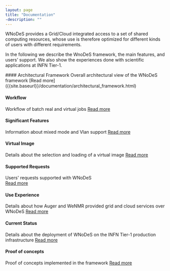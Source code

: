 ```yaml
---
layout: page
title: "Documentation"
-description: ""
---
```

WNoDeS provides a Grid/Cloud integrated access to a set of shared computing resources, whose use is therefore optimized for different kinds of users with different requirements.

In the following we describe the WnoDeS framework, the main features, and users’ support. We also show the experiences done with scientific applications at INFN Tier-1. 

<div class="row-fluid marketing">

<div class="row">
<div class="span6">
</div>
<div class="span6">
</div>
</div>
<div class="row">
<div class="span6">
#### Architectural Framework
Overall architectural view of the WNoDeS framework
[Read more]({{site.baseurl}}/documentation/architectural_framework.html)

#### Workflow
Workflow of batch real and virtual jobs
[Read more]({{site.baseurl}}/documentation/workflow.html)

#### Significant Features
Information about mixed mode and Vlan support
[Read more]({{site.baseurl}}/documentation/significant_features.html)

#### Virtual Image
Details about the selection and loading of a virtual image
[Read more]({{site.baseurl}}/documentation/virtual_image.html)

</div>
<div class="span6">

#### Supported Requests
Users' requests supported with WNoDeS  
[Read more]({{site.baseurl}}/documentation/supported_requests.html)

#### Use Experience
Details about how Auger and WeNMR provided grid and cloud services over WNoDeS 
[Read more]({{site.baseurl}}/documentation/use_experience.html)

#### Current Status
Details about the deployment of WNoDeS on the INFN Tier-1 production infrastructure
[Read more]({{site.baseurl}}/documentation/current_status.html)

#### Proof of concepts 
Proof of concepts implemented in the framework
[Read more]({{site.baseurl}}/documentation/proof_of_concepts.html)

</div>
</div>
</div>
